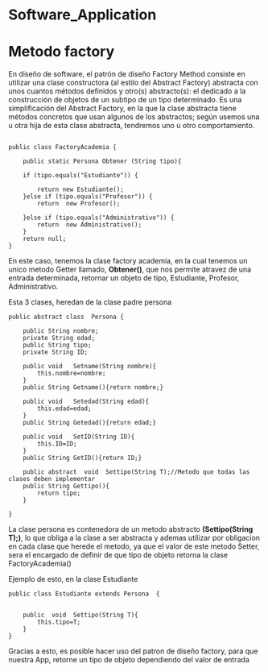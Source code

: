 # Software_Application #


# Metodo factory 
En diseño de software, el patrón de diseño Factory Method consiste en utilizar una clase constructora (al estilo del Abstract Factory) abstracta con unos cuantos métodos definidos y otro(s) abstracto(s): el dedicado a la construcción de objetos de un subtipo de un tipo determinado. Es una simplificación del Abstract Factory, en la que la clase abstracta tiene métodos concretos que usan algunos de los abstractos; según usemos una u otra hija de esta clase abstracta, tendremos uno u otro comportamiento.


```

public class FactoryAcademia {

    public static Persona Obtener (String tipo){

    if (tipo.equals("Estudiante")) {

        return new Estudiante();
    }else if (tipo.equals("Profesor")) {
        return  new Profesor();

    }else if (tipo.equals("Administrativo")) {
        return  new Administrativo();
    }
    return null;
}

``` 

En este caso, tenemos la clase factory academia, en la cual tenemos un unico metodo Getter llamado, **Obtener()**, que nos permite atravez de una entrada determinada, retornar un objeto de tipo, Estudiante, Profesor, Administrativo.

Esta 3 clases, heredan de la clase padre persona 
``` 
public abstract class  Persona {

    public String nombre;
    private String edad;
    public String tipo;
    private String ID;

    public void   Setname(String nombre){
        this.nombre=nombre;
    }
    public String Getname(){return nombre;}

    public void   Setedad(String edad){
        this.edad=edad;
    }
    public String Getedad(){return edad;}

    public void   SetID(String ID){
        this.ID=ID;
    }
    public String GetID(){return ID;}

    public abstract  void  Settipo(String T);//Metodo que todas las clases deben implementar
    public String Gettipo(){
        return tipo;
    }

}
``` 


La clase persona es contenedora de un metodo abstracto **(Settipo(String T);)**, lo que obliga a la clase a ser abstracta y ademas  utilizar por obligacion en cada clase que herede el metodo, ya que el valor de este metodo Setter, sera el encargado de definir de que tipo de objeto retorna la clase FactoryAcademia()

Ejemplo de esto, en la clase Estudiante
``` 
public class Estudiante extends Persona  {


    public  void  Settipo(String T){
        this.tipo=T;
    }
}

``` 

Gracias a esto, es posible hacer uso del patron de diseño factory, para que nuestra App, retorne un tipo de objeto  dependiendo del valor de entrada
